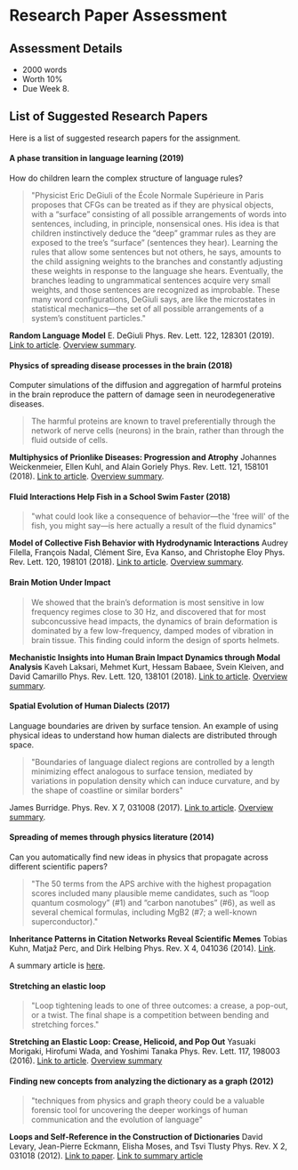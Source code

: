 # Research Paper Assessment

## Assessment Details

* 2000 words
* Worth 10%
* Due Week 8.


## List of Suggested Research Papers

Here is a list of suggested research papers for the assignment.


#### A phase transition in language learning (2019)

How do children learn the complex structure of language rules?

> "Physicist Eric DeGiuli of the École Normale Supérieure in Paris proposes that CFGs can be treated as if they are physical objects, with a “surface” consisting of all possible arrangements of words into sentences, including, in principle, nonsensical ones. His idea is that children instinctively deduce the “deep” grammar rules as they are exposed to the tree’s “surface” (sentences they hear). Learning the rules that allow some sentences but not others, he says, amounts to the child assigning weights to the branches and constantly adjusting these weights in response to the language she hears. Eventually, the branches leading to ungrammatical sentences acquire very small weights, and those sentences are recognized as improbable. These many word configurations, DeGiuli says, are like the microstates in statistical mechanics—the set of all possible arrangements of a system’s constituent particles."

__Random Language Model__
E. DeGiuli
Phys. Rev. Lett. 122, 128301 (2019).
[Link to article](https://doi.org/10.1103/PhysRevLett.122.128301).
[Overview summary](https://physics.aps.org/articles/v12/35).

#### Physics of spreading disease processes in the brain (2018)

Computer simulations of the diffusion and aggregation of harmful proteins in the brain reproduce the pattern of damage seen in neurodegenerative diseases.

> The harmful proteins are known to travel preferentially through the network of nerve cells (neurons) in the brain, rather than through the fluid outside of cells.

__Multiphysics of Prionlike Diseases: Progression and Atrophy__
Johannes Weickenmeier, Ellen Kuhl, and Alain Goriely
Phys. Rev. Lett. 121, 158101 (2018).
[Link to article](https://doi.org/10.1103/PhysRevLett.121.158101).
[Overview summary](https://physics.aps.org/articles/v11/104).

#### Fluid Interactions Help Fish in a School Swim Faster (2018)

> "what could look like a consequence of behavior—the 'free will' of the fish, you might say—is here actually a result of the fluid dynamics"

__Model of Collective Fish Behavior with Hydrodynamic Interactions__
Audrey Filella, François Nadal, Clément Sire, Eva Kanso, and Christophe Eloy
Phys. Rev. Lett. 120, 198101 (2018).
[Link to article](https://doi.org/10.1103/PhysRevLett.120.198101).
[Overview summary](https://physics.aps.org/articles/v11/46).

#### Brain Motion Under Impact

> We showed that the brain’s deformation is most sensitive in low frequency regimes close to 30 Hz, and discovered that for most subconcussive head impacts, the dynamics of brain deformation is dominated by a few low-frequency, damped modes of vibration in brain tissue. This finding could inform the design of sports helmets.

__Mechanistic Insights into Human Brain Impact Dynamics through Modal Analysis__
Kaveh Laksari, Mehmet Kurt, Hessam Babaee, Svein Kleiven, and David Camarillo
Phys. Rev. Lett. 120, 138101 (2018).
[Link to article](https://doi.org/10.1103/PhysRevLett.120.138101).
[Overview summary](https://physics.aps.org/articles/v11/32).


#### Spatial Evolution of Human Dialects (2017)
Language boundaries are driven by surface tension.
An example of using physical ideas to understand how human dialects are distributed through space.

> "Boundaries of language dialect regions are controlled by a length minimizing effect analogous to surface tension, mediated by variations in population density which can induce curvature, and by the shape of coastline or similar borders"

James Burridge. Phys. Rev. X 7, 031008 (2017).
[Link to article](https://doi.org/10.1103/PhysRevX.7.031008).
[Overview summary](https://physics.aps.org/articles/v10/80).


#### Spreading of memes through physics literature (2014)

Can you automatically find new ideas in physics that propagate across different scientific papers?

> "The 50 terms from the APS archive with the highest propagation scores included many plausible meme candidates, such as “loop quantum cosmology” (#1) and “carbon nanotubes” (#6), as well as several chemical formulas, including MgB2 (#7; a well-known superconductor)."


__Inheritance Patterns in Citation Networks Reveal Scientific Memes__
Tobias Kuhn, Matjaž Perc, and Dirk Helbing
Phys. Rev. X 4, 041036 (2014).
[Link](https://doi.org/10.1103/PhysRevX.4.041036).

A summary article is [here](https://physics.aps.org/articles/v7/118).

#### Stretching an elastic loop

> "Loop tightening leads to one of three outcomes: a crease, a pop-out, or a twist. The final shape is a competition between bending and stretching forces."

__Stretching an Elastic Loop: Crease, Helicoid, and Pop Out__
Yasuaki Morigaki, Hirofumi Wada, and Yoshimi Tanaka
Phys. Rev. Lett. 117, 198003 (2016).
[Link to article](https://doi.org/10.1103/PhysRevLett.117.198003).
[Overview summary](https://physics.aps.org/synopsis-for/10.1103/PhysRevLett.117.198003)

#### Finding new concepts from analyzing the dictionary as a graph (2012)

> "techniques from physics and graph theory could be a valuable forensic tool for uncovering the deeper workings of human communication and the evolution of language"

__Loops and Self-Reference in the Construction of Dictionaries__
David Levary, Jean-Pierre Eckmann, Elisha Moses, and Tsvi Tlusty
Phys. Rev. X 2, 031018 (2012).
[Link to paper](https://doi.org/10.1103/PhysRevX.2.031018).
[Link to summary article](https://physics.aps.org/synopsis-for/10.1103/PhysRevX.2.031018)
